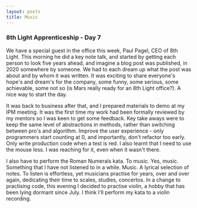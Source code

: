 ```yaml
---
layout: posts
title: Music
---
```

### 8th Light Apprenticeship - Day 7

We have a special guest in the office this week, Paul Pagel, CEO of 8th Light. This morning he did a key note talk, and started by getting each person to look five years ahead, and imagine a blog post was published, in 2020 somewhere by someone. We had to each dream up what the post was about and by whom it was written. It was exciting to share everyone's hope's and dream's for the company, some funny, some serious, some achievable, some not so (is Mars really ready for an 8th Light office?). A nice way to start the day.

<!--break-->

It was back to business after that, and I prepared materials to demo at my IPM meeting.  It was the first time my work had been formally reviewed by my mentors so I was keen to get some feedback. Key take aways were to keep the same level of abstractions in methods, rather than switching between pro's and algorithm. Improve the user experience - only programmers start counting at 0, and importantly, don't refactor too early. Only write production code when a test is red. I also learnt that I need to use the mouse less. I was reaching for it, even when it wasn't there.

I also have to perform the Roman Numerals kata. To music. Yes, music. Something that I have not listened to in a while. 
Music. A lyrical selection of notes. 
To listen is effortless, yet musicians practise for years, over and over again, dedicating their time to scales, studies, concertos.  In a change to practising code, this evening I decided to practise violin, a hobby that has been lying dormant since July. I think I'll perform my kata to a violin recording.